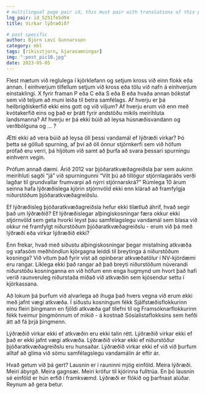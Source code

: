 ```yaml
---
# multilingual page pair id, this must pair with translations of this page. (This name must be unique)
lng_pair: id_5251fe5d94
title: Virkar lýðræðið?

# post specific
author: Björn Leví Gunnarsson
category: mbl
tags: [rikisstjorn, kjarasamningar]
img: ":post_pic10.jpg"
date: 2023-05-05
---
```


Flest mætum við reglulega í kjörklefann og setjum kross við einn flokk eða annan. Í einhverjum tilfellum setjum við kross eða tölu við nafn á einhverjum einstaklingi. X fyrir framan P eða C eða S eða B eða hvaða annan bókstaf sem við teljum að muni leiða til betra samfélags. Af hverju er þá heilbrigðiskerfið ekki eins gott og við viljum? Af hverju erum við enn með kvótakerfið eins og það er þrátt fyrir andstöðu mikils meirihluta landsmanna? Af hverju er þá ekki búið að leysa húsnæðisvandann og verðbólguna og … ?

Ætti ekki að vera búið að leysa öll þessi vandamál ef lýðræði virkar? Þó þetta sé gölluð spurning, af því að öll önnur stjórnkerfi sem við höfum prófað eru verri, þá hljótum við samt að þurfa að svara þessari spurningu einhvern vegin. 

Prófum annað dæmi. Árið 2012 var þjóðaratkvæðagreiðsla þar sem aukinn meirihluti sagði “já” við spurningunni “Vilt þú að tillögur stjórnlagaráðs verði lagðar til grundvallar frumvarpi að nýrri stjórnarskrá?” Rúmlega 10 árum seinna hafa lýðræðislega kjörin stjórnvöld ekki enn klárað að framfylgja niðurstöðum þjóðaratkvæðagreiðslu.

Ef lýðræðisleg þjóðaratkvæðagreiðsla hefur ekki tilætluð áhrif, hvað segir það um lýðræðið? Ef lýðræðislegar alþingiskosningar færa okkur ekki stjórnvöld sem geta hvorki leyst þau samfélagslegu vandamál sem blasa við okkur né framfylgt niðurstöðum þjóðaratkvæðagreiðslu - erum við þá með lýðræði eða virkar lýðræðið ekki?

Enn frekar, hvað með síðustu alþingiskosningar þegar mistalning atkvæða og vafasöm meðhöndlun kjörgagna leiddi til breytinga á niðurstöðum kosninga? Við vitum það fyrir víst að opinberar atkvæðatölur í NV-kjördæmi eru rangar. Líklega ekki það rangar að það breyti niðurstöðum núverandi niðurstöðu kosninganna en við höfum enn enga hugmynd um hvort það hafi verið raunveruleg niðurstaða miðað við atkvæðin sem kjósendur settu í kjörkassana.

Að lokum þá þurfum við alvarlega að íhuga það hvers vegna við erum ekki með jafnt vægi atkvæða. Í síðustu kosningum fékk Sjálfstæðisflokkurinn einu fleiri þingmann en fjöldi atkvæða gaf tilefni til og Framsóknarflokkurinn fékk tveimur þingmönnum of mikið - á kostnað Sósíalistaflokksins sem hefði átt að fá þrjá þingmenn.

Lýðræðið virkar ekki ef atkvæðin eru ekki talin rétt. Lýðræðið virkar ekki ef það er ekki jafnt vægi atkvæða. Lýðræðið virkar ekki ef niðurstöður þjóðaratkvæðagreiðslu eru hunsaðar. Lýðræðið virkar ekki ef við við þurfum alltaf að glíma við sömu samfélagslegu vandamálin ár eftir ár.

Hvað getum við þá gert? Lausnin er í rauninni mjög einföld. Meira lýðræði. Meiri ábyrgð. Meira gagnsæi. Meiri kröfur til kjörinna fulltrúa. En þó lausnin sé einföld er hún erfið í framkvæmd. Lýðræði er flókið og þarfnast alúðar. Reynum að gera betur.

